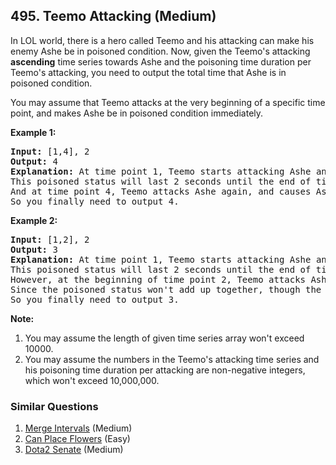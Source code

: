 <!--|This file generated by command(leetcode description); DO NOT EDIT.    |-->
<!--+----------------------------------------------------------------------+-->
<!--|@author    Openset <openset.wang@gmail.com>                           |-->
<!--|@link      https://github.com/openset                                 |-->
<!--|@home      https://github.com/openset/leetcode                        |-->
<!--+----------------------------------------------------------------------+-->

## 495. Teemo Attacking (Medium)

<p>
In LOL world, there is a hero called Teemo and his attacking can make his enemy Ashe be in poisoned condition. Now, given the Teemo's attacking <b>ascending</b> time series towards Ashe and the poisoning time duration per Teemo's attacking, you need to output the total time that Ashe is in poisoned condition.
</p>

<p>You may assume that Teemo attacks at the very beginning of a specific time point, and makes Ashe be in poisoned condition immediately.</p>

<p><b>Example 1:</b><br />
<pre>
<b>Input:</b> [1,4], 2
<b>Output:</b> 4
<b>Explanation:</b> At time point 1, Teemo starts attacking Ashe and makes Ashe be poisoned immediately. <br />This poisoned status will last 2 seconds until the end of time point 2. <br />And at time point 4, Teemo attacks Ashe again, and causes Ashe to be in poisoned status for another 2 seconds. <br />So you finally need to output 4.
</pre>
</p>


<p><b>Example 2:</b><br />
<pre>
<b>Input:</b> [1,2], 2
<b>Output:</b> 3
<b>Explanation:</b> At time point 1, Teemo starts attacking Ashe and makes Ashe be poisoned. <br />This poisoned status will last 2 seconds until the end of time point 2. <br/>However, at the beginning of time point 2, Teemo attacks Ashe again who is already in poisoned status. <br/>Since the poisoned status won't add up together, though the second poisoning attack will still work at time point 2, it will stop at the end of time point 3. <br/>So you finally need to output 3.
</pre>
</p>


<p><b>Note:</b><br>
<ol>
<li>You may assume the length of given time series array won't exceed 10000.</li>
<li>You may assume the numbers in the Teemo's attacking time series and his poisoning time duration per attacking are non-negative integers, which won't exceed 10,000,000.</li>
</ol>
</p>

### Similar Questions
  1. [Merge Intervals](https://github.com/openset/leetcode/tree/master/solution/merge-intervals) (Medium)
  1. [Can Place Flowers](https://github.com/openset/leetcode/tree/master/solution/can-place-flowers) (Easy)
  1. [Dota2 Senate](https://github.com/openset/leetcode/tree/master/solution/dota2-senate) (Medium)
